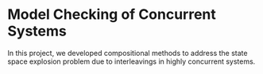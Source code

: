 # Model Checking of Concurrent Systems

In this project, we developed compositional methods to address the state space explosion problem due to interleavings in highly concurrent systems.  
